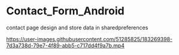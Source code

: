 # Contact_Form_Android
contact page design and store data in sharedpreferences




https://user-images.githubusercontent.com/51285825/183269398-7d3a738d-79e7-4f89-abb5-c717dd4f9a7b.mp4

